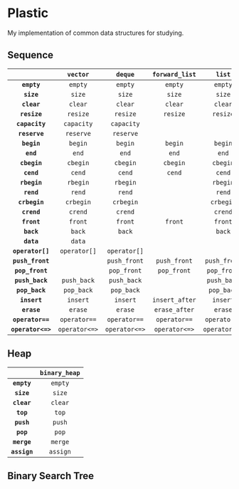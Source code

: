 # Plastic

My implementation of common data structures for studying.

## Sequence

| | **`vector`** | **`deque`** | **`forward_list`** | **`list`** |
| :--: | :--: | :--: | :--: | :--: |
| **`empty`** | `empty` | `empty` | `empty` | `empty` |
| **`size`** | `size` | `size` | `size` | `size` |
| **`clear`** | `clear` | `clear` | `clear` | `clear` |
| **`resize`** | `resize` | `resize` | `resize` | `resize` |
| **`capacity`** | `capacity` | `capacity` | | |
| **`reserve`** | `reserve` | `reserve` | | |
| **`begin`** | `begin` | `begin` | `begin` | `begin` |
| **`end`** | `end` | `end` | `end` | `end` |
| **`cbegin`** | `cbegin` | `cbegin` | `cbegin` | `cbegin` |
| **`cend`** | `cend` | `cend` | `cend` | `cend` |
| **`rbegin`** | `rbegin` | `rbegin` | | `rbegin` |
| **`rend`** | `rend` | `rend` | | `rend` |
| **`crbegin`** | `crbegin` | `crbegin` | | `crbegin` |
| **`crend`** | `crend` | `crend` | | `crend` |
| **`front`** | `front` | `front` | `front` | `front` |
| **`back`** | `back` | `back` | | `back` |
| **`data`** | `data` | | | |
| **`operator[]`** | `operator[]` | `operator[]` | | |
| **`push_front`** | | `push_front` | `push_front` | `push_front` |
| **`pop_front`** | | `pop_front` | `pop_front` | `pop_front` |
| **`push_back`** | `push_back` | `push_back` | | `push_back` |
| **`pop_back`** | `pop_back` | `pop_back` | | `pop_back` |
| **`insert`** | `insert` | `insert` | `insert_after` | `insert` |
| **`erase`** | `erase` | `erase` | `erase_after` | `erase` |
| **`operator==`** | `operator==` | `operator==` | `operator==` | `operator==` |
| **`operator<=>`** | `operator<=>` | `operator<=>` | `operator<=>` | `operator<=>` |

## Heap

| | **`binary_heap`** |
| :--: | :--: |
| **`empty`** | `empty` |
| **`size`** | `size` |
| **`clear`** | `clear` |
| **`top`** | `top` |
| **`push`** | `push` |
| **`pop`** | `pop` |
| **`merge`** | `merge` |
| **`assign`** | `assign` |

## Binary Search Tree
